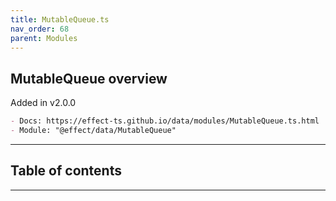 ```yaml
---
title: MutableQueue.ts
nav_order: 68
parent: Modules
---
```


## MutableQueue overview

Added in v2.0.0

```md
- Docs: https://effect-ts.github.io/data/modules/MutableQueue.ts.html
- Module: "@effect/data/MutableQueue"
```

---

<h2 class="text-delta">Table of contents</h2>

---

